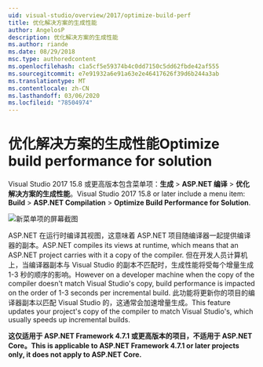 ```yaml
---
uid: visual-studio/overview/2017/optimize-build-perf
title: 优化解决方案的生成性能
author: AngelosP
description: 优化解决方案的生成性能
ms.author: riande
ms.date: 08/29/2018
msc.type: authoredcontent
ms.openlocfilehash: c1a5cf5e59374b4c0dd7150c5dd62fbde42af555
ms.sourcegitcommit: e7e91932a6e91a63e2e46417626f39d6b244a3ab
ms.translationtype: MT
ms.contentlocale: zh-CN
ms.lasthandoff: 03/06/2020
ms.locfileid: "78504974"
---
```

# <a name="optimize-build-performance-for-solution"></a><span data-ttu-id="c1939-103">优化解决方案的生成性能</span><span class="sxs-lookup"><span data-stu-id="c1939-103">Optimize build performance for solution</span></span>

<span data-ttu-id="c1939-104">Visual Studio 2017 15.8 或更高版本包含菜单项：**生成** > **ASP.NET 编译** > **优化解决方案的生成性能**。</span><span class="sxs-lookup"><span data-stu-id="c1939-104">Visual Studio 2017 15.8 or later include a menu item: **Build** > **ASP.NET Compilation** > **Optimize Build Performance for Solution**.</span></span>

![新菜单项的屏幕截图](optimize-build-perf/_static/optimize-build-performance-for-solution.png)

<span data-ttu-id="c1939-106">ASP.NET 在运行时编译其视图，这意味着 ASP.NET 项目随编译器一起提供编译器的副本。</span><span class="sxs-lookup"><span data-stu-id="c1939-106">ASP.NET compiles its views at runtime, which means that an ASP.NET project carries with it a copy of the compiler.</span></span> <span data-ttu-id="c1939-107">但在开发人员计算机上，当编译器副本与 Visual Studio 的副本不匹配时，生成性能将受每个增量生成1-3 秒的顺序的影响。</span><span class="sxs-lookup"><span data-stu-id="c1939-107">However on a developer machine when the copy of the compiler doesn't match Visual Studio's copy, build performance is impacted on the order of 1-3 seconds per incremental build.</span></span> <span data-ttu-id="c1939-108">此功能将更新你的项目的编译器副本以匹配 Visual Studio 的，这通常会加速增量生成。</span><span class="sxs-lookup"><span data-stu-id="c1939-108">This feature updates your project's copy of the compiler to match Visual Studio's, which usually speeds up incremental builds.</span></span>

<span data-ttu-id="c1939-109">**这仅适用于 ASP.NET Framework 4.7.1 或更高版本的项目，不适用于 ASP.NET Core。**</span><span class="sxs-lookup"><span data-stu-id="c1939-109">**This is applicable to ASP.NET Framework 4.7.1 or later projects only, it does not apply to ASP.NET Core.**</span></span>
